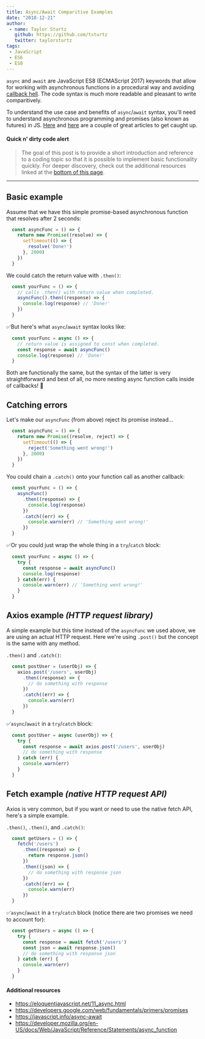 ```yaml
---
title: Async/Await Comparitive Examples
date: "2018-12-21"
author:
 - name: Taylor Sturtz
   github: https://github.com/tsturtz
   twitter: taylorsturtz
tags:
 - JavaScript
 - ES6
 - ES8
---
```

<span style="display: none">Async</span>`async` and <span style="display: none">await</span>`await` are JavaScript ES8 (ECMAScript 2017) keywords that allow for working with asynchronous functions in a procedural way and avoiding [callback hell](http://callbackhell.com/). The code syntax is much more readable and pleasant to write comparitively.

To understand the use case and benefits of `async`/`await` syntax, you'll need to understand asynchronous
programming and promises (also known as futures) in JS.
[Here](https://eloquentjavascript.net/11_async.html) and
[here](https://developers.google.com/web/fundamentals/primers/promises) are a couple of great articles to get caught up.

#### Quick n' dirty code alert
> The goal of this post is to provide a short introduction and reference to a coding topic
> so that it is possible to implement basic functionality quickly.
> For deeper discovery, check out the additional resources linked at the [bottom of this page](#additional-resources).

---
## Basic example

Assume that we have this simple promise-based asynchronous function that resolves after 2 seconds:
```javascript
  const asyncFunc = () => {
    return new Promise((resolve) => {
      setTimeout(() => {
        resolve('Done!')
      }, 2000)
    })
  }
```
We could catch the return value with `.then()`:
```javascript
  const yourFunc = () => {
    // calls .then() with return value when completed.
    asyncFunc().then((response) => {
      console.log(response) // 'Done!'
    })
  }
```
✅But here's what `async`/`await` syntax looks like:
```javascript
  const yourFunc = async () => {
    // return value is assigned to const when completed.
    const response = await asyncFunc()
    console.log(response) // 'Done!'
  }
```
Both are functionally the same, but the syntax of the latter is very straightforward and best of all, no more nesting async function calls inside of callbacks! 🎉
## Catching errors
Let's make our `asyncFunc` (from above) reject its promise instead...
```javascript
  const asyncFunc = () => {
    return new Promise((resolve, reject) => {
      setTimeout(() => {
        reject('Something went wrong!')
      }, 2000)
    })
  }
```
You could chain a `.catch()` onto your function call as another callback:
```javascript
  const yourFunc = () => {
    asyncFunc()
      .then((response) => {
        console.log(response)
      })
      .catch((err) => {
        console.warn(err) // 'Something went wrong!'
      })
  }
```
✅Or you could just wrap the whole thing in a `try`/`catch` block:
```javascript
  const yourFunc = async () => {
    try {
      const response = await asyncFunc()
      console.log(response)
    } catch(err) {
      console.warn(err) // 'Something went wrong!'
    }
  }
```

## Axios example *(HTTP request library)*

A simple example but this time instead of the `asyncFunc` we used above, we are using an actual HTTP request. Here we're using `.post()` but the concept is the same with any method.

`.then()` and `.catch()`:
```javascript
  const postUser = (userObj) => {
    axios.post('/users', userObj)
      .then((response) => {
        // do something with response
      })
      .catch((err) => {
        console.warn(err)
      })
  }
```
✅`async`/`await` in a `try`/`catch` block:
```javascript
  const postUser = async (userObj) => {
    try {
      const response = await axios.post('/users', userObj)
      // do something with response
    } catch (err) {
      console.warn(err)
    }
  }
```

## Fetch example *(native HTTP request API)*

Axios is very common, but if you want or need to use the native fetch API, here's a simple example.

`.then()`, `.then()`, and `.catch()`:
```javascript
  const getUsers = () => {
    fetch('/users')
      .then((response) => {
        return response.json()
      })
      .then((json) => {
        // do something with response json
      })
      .catch((err) => {
        console.warn(err)
      })
  }
```
✅`async`/`await` in a `try`/`catch` block (notice there are two promises we need to account for):
```javascript
  const getUsers = async () => {
    try {
      const response = await fetch('/users')
      const json = await response.json()
      // do something with response json
    } catch (err) {
      console.warn(err)
    }
  }
```

#### Additional resources

- https://eloquentjavascript.net/11_async.html
- https://developers.google.com/web/fundamentals/primers/promises
- https://javascript.info/async-await
- https://developer.mozilla.org/en-US/docs/Web/JavaScript/Reference/Statements/async_function
